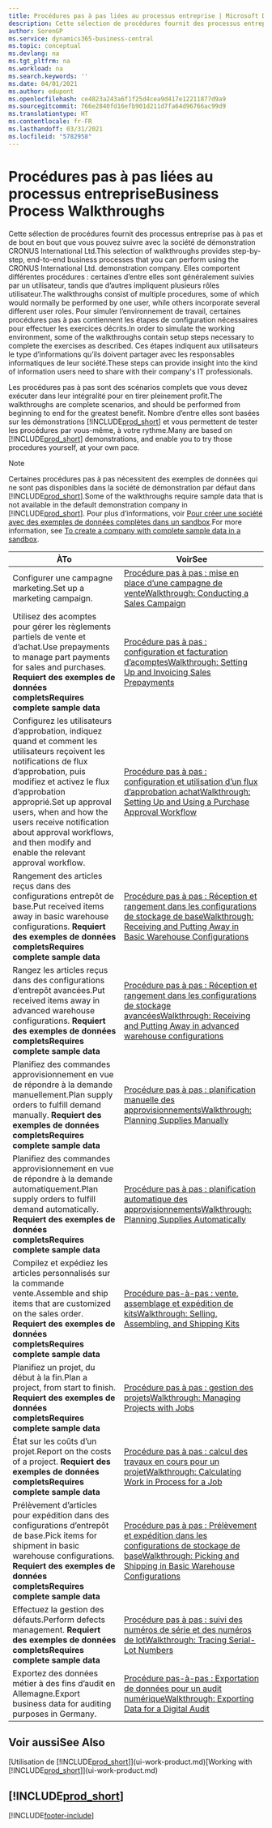 ```yaml
---
title: Procédures pas à pas liées au processus entreprise | Microsoft Docs
description: Cette sélection de procédures fournit des processus entreprise pas à pas et de bout en bout que vous pouvez suivre avec la société de démonstration CRONUS International Ltd.
author: SorenGP
ms.service: dynamics365-business-central
ms.topic: conceptual
ms.devlang: na
ms.tgt_pltfrm: na
ms.workload: na
ms.search.keywords: ''
ms.date: 04/01/2021
ms.author: edupont
ms.openlocfilehash: ce4823a243a6f1f25d4cea9d417e12211877d9a9
ms.sourcegitcommit: 766e2840fd16efb901d211d7fa64d96766ac99d9
ms.translationtype: HT
ms.contentlocale: fr-FR
ms.lasthandoff: 03/31/2021
ms.locfileid: "5782958"
---
```

# <a name="business-process-walkthroughs"></a><span data-ttu-id="055fc-103">Procédures pas à pas liées au processus entreprise</span><span class="sxs-lookup"><span data-stu-id="055fc-103">Business Process Walkthroughs</span></span>

<span data-ttu-id="055fc-104">Cette sélection de procédures fournit des processus entreprise pas à pas et de bout en bout que vous pouvez suivre avec la société de démonstration CRONUS International Ltd.</span><span class="sxs-lookup"><span data-stu-id="055fc-104">This selection of walkthroughs provides step-by-step, end-to-end business processes that you can perform using the CRONUS International Ltd. demonstration company.</span></span> <span data-ttu-id="055fc-105">Elles comportent différentes procédures : certaines d’entre elles sont généralement suivies par un utilisateur, tandis que d’autres impliquent plusieurs rôles utilisateur.</span><span class="sxs-lookup"><span data-stu-id="055fc-105">The walkthroughs consist of multiple procedures, some of which would normally be performed by one user, while others incorporate several different user roles.</span></span> <span data-ttu-id="055fc-106">Pour simuler l’environnement de travail, certaines procédures pas à pas contiennent les étapes de configuration nécessaires pour effectuer les exercices décrits.</span><span class="sxs-lookup"><span data-stu-id="055fc-106">In order to simulate the working environment, some of the walkthroughs contain setup steps necessary to complete the exercises as described.</span></span> <span data-ttu-id="055fc-107">Ces étapes indiquent aux utilisateurs le type d’informations qu’ils doivent partager avec les responsables informatiques de leur société.</span><span class="sxs-lookup"><span data-stu-id="055fc-107">These steps can provide insight into the kind of information users need to share with their company's IT professionals.</span></span>  

 <span data-ttu-id="055fc-108">Les procédures pas à pas sont des scénarios complets que vous devez exécuter dans leur intégralité pour en tirer pleinement profit.</span><span class="sxs-lookup"><span data-stu-id="055fc-108">The walkthroughs are complete scenarios, and should be performed from beginning to end for the greatest benefit.</span></span> <span data-ttu-id="055fc-109">Nombre d’entre elles sont basées sur les démonstrations [!INCLUDE[prod_short](includes/prod_short.md)] et vous permettent de tester les procédures par vous-même, à votre rythme.</span><span class="sxs-lookup"><span data-stu-id="055fc-109">Many are based on [!INCLUDE[prod_short](includes/prod_short.md)] demonstrations, and enable you to try those procedures yourself, at your own pace.</span></span>  

> [!NOTE]
> <span data-ttu-id="055fc-110">Certaines procédures pas à pas nécessitent des exemples de données qui ne sont pas disponibles dans la société de démonstration par défaut dans [!INCLUDE[prod_short](includes/prod_short.md)].</span><span class="sxs-lookup"><span data-stu-id="055fc-110">Some of the walkthroughs require sample data that is not available in the default demonstration company in [!INCLUDE[prod_short](includes/prod_short.md)].</span></span> <span data-ttu-id="055fc-111">Pour plus d’informations, voir [Pour créer une société avec des exemples de données complètes dans un sandbox](across-how-create-sandbox-environment.md#to-create-a-company-with-complete-sample-data-in-a-sandbox).</span><span class="sxs-lookup"><span data-stu-id="055fc-111">For more information, see [To create a company with complete sample data in a sandbox](across-how-create-sandbox-environment.md#to-create-a-company-with-complete-sample-data-in-a-sandbox).</span></span>

|<span data-ttu-id="055fc-112">À</span><span class="sxs-lookup"><span data-stu-id="055fc-112">To</span></span>|<span data-ttu-id="055fc-113">Voir</span><span class="sxs-lookup"><span data-stu-id="055fc-113">See</span></span>|  
|--------|---------|  
|<span data-ttu-id="055fc-114">Configurer une campagne marketing.</span><span class="sxs-lookup"><span data-stu-id="055fc-114">Set up a marketing campaign.</span></span>|[<span data-ttu-id="055fc-115">Procédure pas à pas : mise en place d’une campagne de vente</span><span class="sxs-lookup"><span data-stu-id="055fc-115">Walkthrough: Conducting a Sales Campaign</span></span>](walkthrough-conducting-a-sales-campaign.md)|  
|<span data-ttu-id="055fc-116">Utilisez des acomptes pour gérer les règlements partiels de vente et d’achat.</span><span class="sxs-lookup"><span data-stu-id="055fc-116">Use prepayments to manage part payments for sales and purchases.</span></span> <span data-ttu-id="055fc-117">**Requiert des exemples de données complets**</span><span class="sxs-lookup"><span data-stu-id="055fc-117">**Requires complete sample data**</span></span> |[<span data-ttu-id="055fc-118">Procédure pas à pas : configuration et facturation d’acomptes</span><span class="sxs-lookup"><span data-stu-id="055fc-118">Walkthrough: Setting Up and Invoicing Sales Prepayments</span></span>](walkthrough-setting-up-and-invoicing-sales-prepayments.md)|  
|<span data-ttu-id="055fc-119">Configurez les utilisateurs d’approbation, indiquez quand et comment les utilisateurs reçoivent les notifications de flux d’approbation, puis modifiez et activez le flux d’approbation approprié.</span><span class="sxs-lookup"><span data-stu-id="055fc-119">Set up approval users, when and how the users receive notification about approval workflows, and then modify and enable the relevant approval workflow.</span></span>|[<span data-ttu-id="055fc-120">Procédure pas à pas : configuration et utilisation d’un flux d’approbation achat</span><span class="sxs-lookup"><span data-stu-id="055fc-120">Walkthrough: Setting Up and Using a Purchase Approval Workflow</span></span>](walkthrough-setting-up-and-using-a-purchase-approval-workflow.md)|  
|<span data-ttu-id="055fc-121">Rangement des articles reçus dans des configurations entrepôt de base.</span><span class="sxs-lookup"><span data-stu-id="055fc-121">Put received items away in basic warehouse configurations.</span></span> <span data-ttu-id="055fc-122">**Requiert des exemples de données complets**</span><span class="sxs-lookup"><span data-stu-id="055fc-122">**Requires complete sample data**</span></span>|[<span data-ttu-id="055fc-123">Procédure pas à pas : Réception et rangement dans les configurations de stockage de base</span><span class="sxs-lookup"><span data-stu-id="055fc-123">Walkthrough: Receiving and Putting Away in Basic Warehouse Configurations</span></span>](walkthrough-receiving-and-putting-away-in-basic-warehousing.md)|  
|<span data-ttu-id="055fc-124">Rangez les articles reçus dans des configurations d’entrepôt avancées.</span><span class="sxs-lookup"><span data-stu-id="055fc-124">Put received items away in advanced warehouse configurations.</span></span> <span data-ttu-id="055fc-125">**Requiert des exemples de données complets**</span><span class="sxs-lookup"><span data-stu-id="055fc-125">**Requires complete sample data**</span></span>|[<span data-ttu-id="055fc-126">Procédure pas à pas : Réception et rangement dans les configurations de stockage avancées</span><span class="sxs-lookup"><span data-stu-id="055fc-126">Walkthrough: Receiving and Putting Away in advanced warehouse configurations</span></span>](walkthrough-receiving-and-putting-away-in-advanced-warehousing.md)|  
|<span data-ttu-id="055fc-127">Planifiez des commandes approvisionnement en vue de répondre à la demande manuellement.</span><span class="sxs-lookup"><span data-stu-id="055fc-127">Plan supply orders to fulfill demand manually.</span></span> <span data-ttu-id="055fc-128">**Requiert des exemples de données complets**</span><span class="sxs-lookup"><span data-stu-id="055fc-128">**Requires complete sample data**</span></span>|[<span data-ttu-id="055fc-129">Procédure pas à pas : planification manuelle des approvisionnements</span><span class="sxs-lookup"><span data-stu-id="055fc-129">Walkthrough: Planning Supplies Manually</span></span>](walkthrough-planning-supplies-manually.md)|  
|<span data-ttu-id="055fc-130">Planifiez des commandes approvisionnement en vue de répondre à la demande automatiquement.</span><span class="sxs-lookup"><span data-stu-id="055fc-130">Plan supply orders to fulfill demand automatically.</span></span> <span data-ttu-id="055fc-131">**Requiert des exemples de données complets**</span><span class="sxs-lookup"><span data-stu-id="055fc-131">**Requires complete sample data**</span></span>|[<span data-ttu-id="055fc-132">Procédure pas à pas : planification automatique des approvisionnements</span><span class="sxs-lookup"><span data-stu-id="055fc-132">Walkthrough: Planning Supplies Automatically</span></span>](walkthrough-planning-supplies-automatically.md)|  
|<span data-ttu-id="055fc-133">Compilez et expédiez les articles personnalisés sur la commande vente.</span><span class="sxs-lookup"><span data-stu-id="055fc-133">Assemble and ship items that are customized on the sales order.</span></span> <span data-ttu-id="055fc-134">**Requiert des exemples de données complets**</span><span class="sxs-lookup"><span data-stu-id="055fc-134">**Requires complete sample data**</span></span>|[<span data-ttu-id="055fc-135">Procédure pas-à-pas : vente, assemblage et expédition de kits</span><span class="sxs-lookup"><span data-stu-id="055fc-135">Walkthrough: Selling, Assembling, and Shipping Kits</span></span>](walkthrough-selling-assembling-and-shipping-kits.md)|  
|<span data-ttu-id="055fc-136">Planifiez un projet, du début à la fin.</span><span class="sxs-lookup"><span data-stu-id="055fc-136">Plan a project, from start to finish.</span></span> <span data-ttu-id="055fc-137">**Requiert des exemples de données complets**</span><span class="sxs-lookup"><span data-stu-id="055fc-137">**Requires complete sample data**</span></span>|[<span data-ttu-id="055fc-138">Procédure pas à pas : gestion des projets</span><span class="sxs-lookup"><span data-stu-id="055fc-138">Walkthrough: Managing Projects with Jobs</span></span>](walkthrough-managing-projects-with-jobs.md)|  
|<span data-ttu-id="055fc-139">État sur les coûts d’un projet.</span><span class="sxs-lookup"><span data-stu-id="055fc-139">Report on the costs of a project.</span></span> <span data-ttu-id="055fc-140">**Requiert des exemples de données complets**</span><span class="sxs-lookup"><span data-stu-id="055fc-140">**Requires complete sample data**</span></span>|[<span data-ttu-id="055fc-141">Procédure pas à pas : calcul des travaux en cours pour un projet</span><span class="sxs-lookup"><span data-stu-id="055fc-141">Walkthrough: Calculating Work in Process for a Job</span></span>](walkthrough-calculating-work-in-process-for-a-job.md)|  
|<span data-ttu-id="055fc-142">Prélèvement d’articles pour expédition dans des configurations d’entrepôt de base.</span><span class="sxs-lookup"><span data-stu-id="055fc-142">Pick items for shipment in basic warehouse configurations.</span></span> <span data-ttu-id="055fc-143">**Requiert des exemples de données complets**</span><span class="sxs-lookup"><span data-stu-id="055fc-143">**Requires complete sample data**</span></span>|[<span data-ttu-id="055fc-144">Procédure pas à pas : Prélèvement et expédition dans les configurations de stockage de base</span><span class="sxs-lookup"><span data-stu-id="055fc-144">Walkthrough: Picking and Shipping in Basic Warehouse Configurations</span></span>](walkthrough-picking-and-shipping-in-basic-warehousing.md)|  
|<span data-ttu-id="055fc-145">Effectuez la gestion des défauts.</span><span class="sxs-lookup"><span data-stu-id="055fc-145">Perform defects management.</span></span> <span data-ttu-id="055fc-146">**Requiert des exemples de données complets**</span><span class="sxs-lookup"><span data-stu-id="055fc-146">**Requires complete sample data**</span></span>|[<span data-ttu-id="055fc-147">Procédure pas à pas : suivi des numéros de série et des numéros de lot</span><span class="sxs-lookup"><span data-stu-id="055fc-147">Walkthrough: Tracing Serial-Lot Numbers</span></span>](walkthrough-tracing-serial-lot-numbers.md)|
|<span data-ttu-id="055fc-148">Exportez des données métier à des fins d’audit en Allemagne.</span><span class="sxs-lookup"><span data-stu-id="055fc-148">Export business data for auditing purposes in Germany.</span></span>|[<span data-ttu-id="055fc-149">Procédure pas-à-pas : Exportation de données pour un audit numérique</span><span class="sxs-lookup"><span data-stu-id="055fc-149">Walkthrough: Exporting Data for a Digital Audit</span></span>](LocalFunctionality/Germany/walkthrough-exporting-data-for-a-digital-audit.md)|

## <a name="see-also"></a><span data-ttu-id="055fc-150">Voir aussi</span><span class="sxs-lookup"><span data-stu-id="055fc-150">See Also</span></span>

<span data-ttu-id="055fc-151">[Utilisation de [!INCLUDE[prod_short](includes/prod_short.md)]](ui-work-product.md)</span><span class="sxs-lookup"><span data-stu-id="055fc-151">[Working with [!INCLUDE[prod_short](includes/prod_short.md)]](ui-work-product.md)</span></span>  

## [!INCLUDE[prod_short](includes/free_trial_md.md)]  


[!INCLUDE[footer-include](includes/footer-banner.md)]
